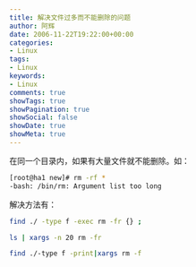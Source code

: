 ```yaml
---
title: 解决文件过多而不能删除的问题
author: 阿辉
date: 2006-11-22T19:22:00+00:00
categories:
- Linux
tags:
- Linux
keywords:
- Linux
comments: true
showTags: true
showPagination: true
showSocial: false
showDate: true
showMeta: true
---
```

在同一个目录内，如果有大量文件就不能删除。如：  
```bash
[root@ha1 new]# rm -rf *  
-bash: /bin/rm: Argument list too long
```
<!--more-->
解决方法有：
```bash
find ./ -type f -exec rm -fr {} ;

ls | xargs -n 20 rm -fr

find ./-type f -print|xargs rm -f
```